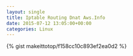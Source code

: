 ```yaml
---
layout: single                                                                                                              
title: Iptable Routing Dnat Aws.Info                                                                                                                       
date: 2015-07-12 13:05:00+00:00                                                                                                                        
categories: Linux                                                                                                                
---                                                                                                                              
```


{% gist makeittotop/f158cc10c893ef2ea0d2 %}                                                                                                           

